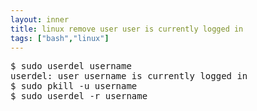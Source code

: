```yaml
---
layout: inner
title: linux remove user user is currently logged in
tags: ["bash","linux"]
---
```

<pre>
$ sudo userdel username
userdel: user username is currently logged in
$ sudo pkill -u username
$ sudo userdel -r username
</pre>
